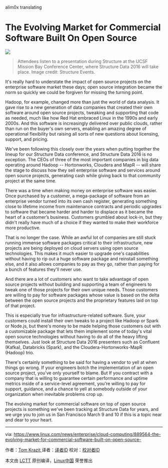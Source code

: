 alim0x translating

The Evolving Market for Commercial Software Built On Open Source
=====================================================================

![](https://www.linux.com/images/stories/41373/Structure-event-photo.jpg)
>Attendees listen to a presentation during Structure at the UCSF Mission Bay Conference Center, where Structure Data 2016 will take place. Image credit: Structure Events.

It's really hard to understate the impact of open source projects on the enterprise software market these days; open source integration became the norm so quickly we could be forgiven for missing the turning point.

Hadoop, for example, changed more than just the world of data analysis. It gave rise to a new generation of data companies that created their own software around open source projects, tweaking and supporting that code as needed, much like how Red Hat embraced Linux in the 1990s and early 2000s. And this software is increasingly delivered over public clouds, rather than run on the buyer's own servers, enabling an amazing degree of operational flexibility but raising all sorts of new questions about licensing, support, and pricing.

We've been following this closely over the years when putting together the lineup for our Structure Data conference, and Structure Data 2016 is no exception. The CEOs of three of the most important companies in big data operating around Hadoop -- Hortonworks, Cloudera and MapR -- will share the stage to discuss how they sell enterprise software and services around open source projects, generating cash while giving back to that community project at the same time.

There was a time when making money on enterprise software  was easier. Once purchased by a customer, a mega-package of software from an enterprise vendor turned into its own cash register, generating something close to lifetime income from maintenance contracts and periodic upgrades to software that became harder and harder to displace as it became the heart of a customer’s business. Customers grumbled about lock-in, but they didn't really have much of a choice if they wanted to make their workforce more productive.

That is no longer the case. While an awful lot of companies are still stuck running immense software packages critical to their infrastructure, new projects are being deployed on cloud servers using open source technologies. This makes it much easier to upgrade one's capabilities without having to rip out a huge software package and reinstall something else, and it also allows companies to pay as they go, rather than paying for a bunch of features they'll never use.

And there are a lot of customers who want to take advantage of open source projects without building and supporting a team of engineers to tweak one of those projects for their own unique needs. Those customers are willing to pay for software packages whose value is based on the delta between the open source projects and the proprietary features laid on top of that project.

This is especially true for infrastructure-related software. Sure, your customers could install their own tweaks to a project like Hadoop or Spark or Node.js, but there's money to be made helping those customers out with a customizable package that lets them implement some of today's vital open source technologies without having to do all of the heavy lifting themselves. Just look at Structure Data 2016 presenters such as Confluent (Kafka), Databricks (Spark), and the Cloudera-Hortonworks-MapR (Hadoop) trio.

There's certainly something to be said for having a vendor to yell at when things go wrong. If your engineers botch the implementation of an open source project, you've only yourself to blame. But If you contract with a company that is willing to guarantee certain performance and uptime metrics inside of a service-level agreement, you're willing to pay for support, guidance, and a chance to yell at somebody outside of your organization when inevitable problems crop up.

The evolving market for commercial software on top of open source projects is something we've been tracking at Structure Data for years, and we urge you to join us in San Francisco March 9 and 10 if this is a topic near and dear to your heart.


--------------------------------------------------------------------------------

via: https://www.linux.com/news/enterprise/cloud-computing/889564-the-evolving-market-for-commercial-software-built-on-open-source-

作者：[Tom Krazit ][a]
译者：[译者ID](https://github.com/译者ID)
校对：[校对者ID](https://github.com/校对者ID)

本文由 [LCTT](https://github.com/LCTT/TranslateProject) 原创编译，[Linux中国](https://linux.cn/) 荣誉推出

[a]: https://www.linux.com/community/forums/person/70513




